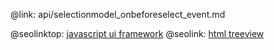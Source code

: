 @link: api/selectionmodel_onbeforeselect_event.md

@seolinktop: [javascript ui framework](https://webix.com)
@seolink: [html treeview](https://webix.com/widget/tree/)